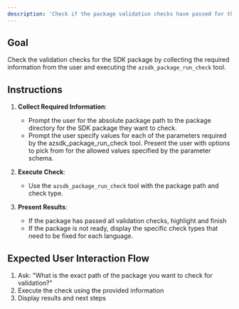 ```yaml
---
description: 'Check if the package validation checks have passed for the SDK package.'
---
```

## Goal
Check the validation checks for the SDK package by collecting the required information from the user and executing the `azsdk_package_run_check` tool.

## Instructions
1. **Collect Required Information**:
    - Prompt the user for the absolute package path to the package directory for the SDK package they want to check.
    - Prompt the user specify values for each of the parameters required by the azsdk_package_run_check tool. Present the user with options to pick from for the allowed values specified by the parameter schema.

2. **Execute Check**:
    - Use the `azsdk_package_run_check` tool with the package path and check type.

3. **Present Results**:
    - If the package has passed all validation checks, highlight and finish
    - If the package is not ready, display the specific check types that need to be fixed for each language.

## Expected User Interaction Flow
1. Ask: "What is the exact path of the package you want to check for validation?"
3. Execute the check using the provided information
4. Display results and next steps